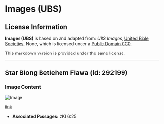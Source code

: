 # Images (UBS)

## License Information

**Images (UBS)** is based on and adapted from: _UBS Images_, [United Bible Societies](https://unitedbiblesocieties.org/), None, which is licensed under a [Public Domain CC0](https://creativecommons.org/public-domain/cc0/).

This markdown version is provided under the same license.



--------------------------------

## Star Blong Betlehem Flawa (id: 292199)

### Image Content

![Image](https://cdn.aquifer.bible/aquifer-content/resources/Media/WEB-0836_star_of_bethlehem_flower.jpg)

[link](https://cdn.aquifer.bible/aquifer-content/resources/Media/WEB-0836_star_of_bethlehem_flower.jpg)

* **Associated Passages:** 2KI 6:25

